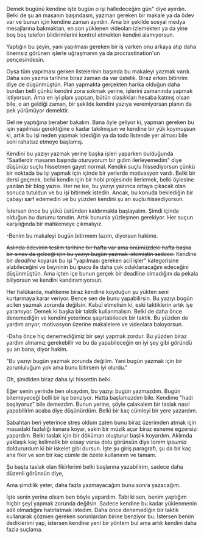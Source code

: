 Demek bugünü kendine  işte bugün o işi halledeceğim gün" diye ayırdın. Belki de şu an  masanın başındasın, yazman gereken bir makale ya da ödev var ve bunun için kendine zaman  ayırdın. Ama bir şekilde sosyal medya mesajlarına bakmaktan, en son yüklenen videoları izlemekten ya da yine boş boş telefon bildirimlerini kontrol etmekten kendini alamıyorsun.

Yaptığın bu şeyin, yani yapılması gereken bir iş varken onu arkaya atıp daha önemsiz görünen işlerle uğraşmanın ya da procrastination'un pençesindesin. 

Oysa tüm yapılması gerken listelerinin başında bu makaleyi yazmak vardı. Daha son yazma tarihine biraz zaman da var üstelik. Biraz erken bitiririm diye de düşünmüştün. Plan yapmakta gerçekten harika olduğun daha burdan belli çünkü kendini zora sokmak yerine, işlerini zamanında yapmak istiyorsun. Ama en iyi planı yapsan, bütün olasılıkları hesaba katmış olsan bile, o an geldiği zaman, bir şekilde kendini yazıya veremiyorsan planın da pek yürümüyor demektir.

Gel ne yaptığına beraber bakalım. Bana öyle geliyor ki, yapman gereken bu işin yapılması gerektiğine o kadar takılmışsın ve kendine bir yük koymuşsun ki, artık bu işi neden yapmak istediğin ya da todo listende yer alması bile seni rahatsız etmeye başlamış. 

Kendini bu yazıyı yazmak yerine başka işleri yaparken bulduğunda "Saatlerdir masanın başında oturuyorum bir gıdım ilerleyemedim" diye düşünüp suçlu hissetmen gayet normal. Kendini suçlu hissediyorsun çünkü bir noktada bu işi yapmak için içinde bir yerlerde motivasyon vardı. Belki bir dersi geçmek, belki kendin için bir hobi projesinde ilerlemek, belki öylesine yazılan bir blog yazısı. Her ne ise, bu yazıyı yazınca ortaya çıkacak olan sonuca tutuldun ve bu işi bitirmek istedin. Ancak, bu konuda beklediğin bir çabayı sarf edemedin ve bu yüzden kendini şu an suçlu hissediyorsun.

İstersen önce bu yükü üstünden kaldırmakla başlayalım. Şimdi içinde olduğun bu durumu tanıdın. Artık bununla yüzleşmen gerekiyor. Her suçun karşılığında  bir mahkemeye çıkmalıyız.

-Benim bu makaleyi bugün bitirmem lazım, diyorsun hakime. 

~~Aslında ödevinin teslim tarihine bir hafta var ama önümüzdeki hafta başka bir sınav da gelceği için bu yazıyı bugün yazmak istemiştin sadece.~~ Kendine bir *deadline* koyarak bu işi "yapılması gereken acil işler" kategorisine alabileceğini ve beyninin bu ipucu ile daha çok odaklanacağını edeceğini düşünmüştün. Ama içten içe bunun gerçek bir deadline olmadığını da pekala biliyorsun ve kendini kandıramıyorsun.

Her halükarda, mahkeme biraz kendine koyduğun şu yükten seni kurtarmaya karar veriyor. Bence sen de bunu yapabilirsin. Bu yazıyı bugün acilen yazmak zorunda değilsin. Kabul etmelisin ki, eski taktiklerin artık işe yaramıyor. Demek ki başka bir taktik kullanmalısın. Belki de daha önce denemediğin ve kendini yeterince şaşırtabilecek bir taktik. Bu yüzden de yardım arıyor, motivasyon üzerine makalelere ve videolara bakıyorsun. 

-Daha önce hiç denemediğimiz bir şeyi yapmak zordur. Bu yüzden biraz yardım almamız gerekebilir ve bu da yapabileceğin en iyi şey gibi göründü şu an bana, diyor hakim.

"Bu yazıyı bugün yazmak zorunda değilim.  Yani bugün yazmak için bir zorunluluğum yok  ama bunu bitirsem iyi olurdu."

Oh, şimdiden biraz daha iyi hissettin belki.

Eğer senin yerinde ben olsaydım, bu yazıyı bugün yazmazdım. Bugün bitemeyeceği belli bir işe benziyor. Hatta başlamazdım bile. Kendime "hadi başlıyoruz" bile demezdim. Bunun yerine, şöyle çalakalem bir taslak nasıl yapabilirim acaba diye düşünürdüm. Belki bir kaç cümleyi bir yere yazardım.

Sabahtan beri yeterince stres oldum zaten bunu biraz üzerimden atmak için masadaki fazlalığı kenara koyar, sakin bir müzik açar biraz esneme egzersizi yapardım. Belki taslak için bir döküman oluşturur başlık koyardım. Aklımda yaklaşık kaç kelimelik bir essay varsa dolu görünsün diye l*orem ipsumla* doldururdum ki bir iskelet gibi dursun. İşte şu giriş paragrafı, şu da bir kaç ana fikir ve son bir kaç cümle de özete kullanırım ve tamam.

Şu başta taslak olan fikirlerimi belki başlarına yazabilirim, sadece daha düzenli görünsün diye,

Ama şimdilik yeter, daha fazla yazmayacağım bunu sonra yazacağım.

İşte senin yerine olsam ben böyle yapardım. Tabi ki sen, benim yaptığım hiçbir şeyi yapmak zorunda değilsin. Sadece kendine bu kadar yüklenmenin adil olmadığını hatırlatmak istedim. Daha önce denemediğin bir taktik kullanarak çözmen gereken sorunlardan birine benziyor bu. İstersen benim dediklerimi yap, istersen kendine yeni bir yöntem bul ama artık kendini daha fazla suçlama.
